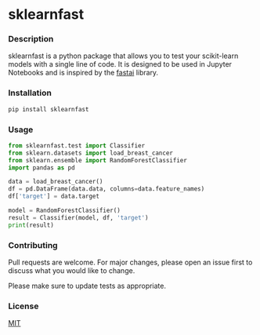 # sklearnfast

### Description

sklearnfast is a python package that allows you to test your scikit-learn models with a single line of code. It is designed to be used in Jupyter Notebooks and is inspired by the [fastai]('www.fast.ai') library.

### Installation

```bash
pip install sklearnfast
```

### Usage

```python
from sklearnfast.test import Classifier
from sklearn.datasets import load_breast_cancer
from sklearn.ensemble import RandomForestClassifier
import pandas as pd

data = load_breast_cancer()
df = pd.DataFrame(data.data, columns=data.feature_names)
df['target'] = data.target

model = RandomForestClassifier()
result = Classifier(model, df, 'target')
print(result)
```

### Contributing

Pull requests are welcome. For major changes, please open an issue first to discuss what you would like to change.

Please make sure to update tests as appropriate.

### License

[MIT](https://choosealicense.com/licenses/mit/)
